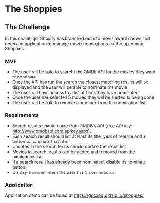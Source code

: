# The Shoppies

## The Challenge

In this challenge, Shopify has branched out into movie award shows and needs an application to manage movie nominations for the upcoming Shoppies

### MVP

- The user will be able to searcht the OMDB API for the movies they want to nominate.
- Once the API has run the search the closest matching results will be displayed and the user will be able to nominate the movie
- The user will have access to a list of films they have nominated
- Once the user has selected 5 movies they will be alerted to being done
- The user will be able to remove a nominee from the nomination list

### Requirements

- Search results should come from OMDB's API (free API key: http://www.omdbapi.com/apikey.aspx).
- Each search result should list at least its title, year of release and a button to nominate that film.
- Updates to the search terms should update the result list
- Movies in search results can be added and removed from the nomination list.
- If a search result has already been nominated, disable its nominate button.
- Display a banner when the user has 5 nominations.

### Application
Application demo can be found at https://gocoog.github.io/shoppies/